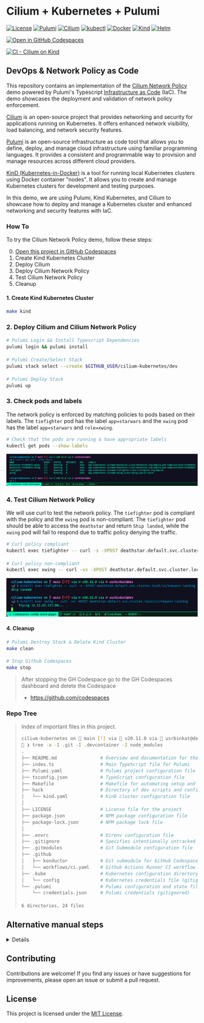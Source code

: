 # Cilium + Kubernetes + Pulumi

[![License](https://img.shields.io/github/license/usrbinkat/iac-mesh-pac)]() [![Pulumi](https://img.shields.io/badge/pulumi-v3.101.1-blueviolet)](https://www.pulumi.com/docs/get-started/install/) [![Cilium](https://img.shields.io/badge/cilium-v1.14.5-blueviolet)](https://docs.cilium.io/en/v1.9/gettingstarted/kind/) [![kubectl](https://img.shields.io/badge/kubectl-v1.29.0-blueviolet)](https://kubernetes.io/docs/tasks/tools/install-kubectl/) [![Docker](https://img.shields.io/badge/docker-v24.0.7-blueviolet)](https://docs.docker.com/get-docker/) [![Kind](https://img.shields.io/badge/kind-v0.20.0-blueviolet)](https://kind.sigs.k8s.io/docs/user/quick-start/) [![Helm](https://img.shields.io/badge/helm-v3.13.3-blueviolet)](https://helm.sh/docs/intro/install/)

[![Open in GitHub Codespaces](https://github.com/codespaces/badge.svg)](https://codespaces.new/usrbinkat/cilium-kubernetes)

[![CI - Cilium on Kind](https://github.com/usrbinkat/cilium-kubernetes/actions/workflows/ci.yaml/badge.svg)](https://github.com/usrbinkat/cilium-kubernetes/actions/workflows/ci.yaml)

## DevOps & Network Policy as Code

This repository contains an implementation of the [Cilium Network Policy](https://docs.cilium.io/en/v1.9/gettingstarted/kind/#deploy-cilium) demo powered by Pulumi's Typescript [Infrastructure as Code](https://www.pulumi.com/what-is/what-is-infrastructure-as-code) (IaC). The demo showcases the deployment and validation of network policy enforcement.

[Cilium](https://cilium.io/) is an open-source project that provides networking and security for applications running on Kubernetes. It offers enhanced network visibility, load balancing, and network security features.

[Pulumi](https://www.pulumi.com/) is an open-source infrastructure as code tool that allows you to define, deploy, and manage cloud infrastructure using familiar programming languages. It provides a consistent and programmable way to provision and manage resources across different cloud providers.

[KinD (Kubernetes-in-Docker)](https://kind.sigs.k8s.io/) is a tool for running local Kubernetes clusters using Docker container "nodes". It allows you to create and manage Kubernetes clusters for development and testing purposes.

In this demo, we are using Pulumi, Kind Kubernetes, and Cilium to showcase how to deploy and manage a Kubernetes cluster and enhanced networking and security features with IaC.

### How To

To try the Cilium Network Policy demo, follow these steps:

0. [Open this project in GitHub Codespaces](https://codespaces.new/usrbinkat/cilium-kubernetes)
1. Create Kind Kubernetes Cluster
2. Deploy Cilium
3. Deploy Cilium Network Policy
4. Test Cilium Network Policy
5. Cleanup

#### 1. Create Kind Kubernetes Cluster

```bash
make kind
```

### 2. Deploy Cilium and Cilium Network Policy

```bash
# Pulumi Login && Install Typescript Dependencies
pulumi login && pulumi install

# Pulumi Create/Select Stack
pulumi stack select --create $GITHUB_USER/cilium-kubernetes/dev

# Pulumi Deploy Stack
pulumi up
```

### 3. Check pods and labels

The network policy is enforced by matching policies to pods based on their labels. The `tiefighter` pod has the label `app=starwars` and the `xwing` pod has the label `app=starwars` and `role=xwing`.

```bash
# Check that the pods are running & have appropriate labels
kubectl get pods --show-labels
```

![kubectl get po --show-labels](.github/assets/kubectl-get-po-show-labels.png)

### 4. Test Cilium Network Policy

We will use curl to test the network policy. The `tiefighter` pod is compliant with the policy and the `xwing` pod is non-compliant. The `tiefighter` pod should be able to access the `deathstar` and return `Ship landed`, while the `xwing` pod will fail to respond due to traffic policy denying the traffic.

```bash
# Curl policy compliant
kubectl exec tiefighter -- curl -s -XPOST deathstar.default.svc.cluster.local/v1/request-landing

# Curl policy non-compliant
kubectl exec xwing -- curl -vs -XPOST deathstar.default.svc.cluster.local/v1/request-landing
```
![kubectl exec xwing -- curl -vs -XPOST deathstar.default.svc.cluster.local/v1/request-landing](.github/assets/kubectl-exec-xwing.png)

#### 4. Cleanup

```bash
# Pulumi Destroy Stack & Delete Kind Cluster
make clean

# Stop Github Codespaces
make stop
```

> After stopping the GH Codespace go to the GH Codespaces dashboard and delete the Codespace
> - https://github.com/codespaces

### Repo Tree

> Index of important files in this project.
>
> ```bash
> cilium-kubernetes on  main [!] via  v20.11.0 via  usrbinkat@dev
> 🐋 ❯ tree -a -I .git -I .devcontainer -I node_modules
> .
> ├── README.md                # Overview and documentation for the project
> ├── index.ts                 # Main TypeScript file for Pulumi
> ├── Pulumi.yaml              # Pulumi project configuration file
> ├── tsconfig.json            # TypeScript configuration file
> ├── Makefile                 # Makefile for automating setup and deployment
> ├── hack                     # Directory of dev scripts and configurations
> │   └── kind.yaml            # KinD cluster configuration file
> │
> ├── LICENSE                  # License file for the project
> ├── package.json             # NPM package configuration file
> ├── package-lock.json        # NPM package lock file
> │
> ├── .envrc                   # Direnv configuration file
> ├── .gitignore               # Specifies intentionally untracked files to ignore
> ├── .gitmodules              # Git Submodule configuration file
> ├── .github
> │   ├── konductor            # Git submodule for GitHub Codespaces Devcontainer
> │   └── workflows/ci.yaml    # Github Actions Runner CI workflow
> ├── .kube                    # Kubernetes configuration directory
> │   └── config               # Kubernetes credentials file (gitignored)
> └── .pulumi                  # Pulumi configuration and state files
>     └── credentials.json     # Pulumi credentials (gitignored)
>
> 6 directories, 24 files
> ```

## Alternative manual steps

<details>

```bash
########################################################################
# Create Kind Cluster
kind create --config hack/kind.yaml

# Add cilium helm repo
helm repo add cilium https://helm.cilium.io

# Deploy cilium
helm upgrade --install cilium cilium/cilium --namespace kube-system --version 1.14.5 --values hack/cilium.yaml

# cilium status
cilium status --wait --wait-duration 2m0s

########################################################################
# Starwars Empire vs Rebels Demo App
# https://docs.solo.io/gloo-network/main/quickstart/#policy

export CILIUM_VERSION=1.14.5
kubectl create ns starwars
kubectl -n starwars apply -f https://raw.githubusercontent.com/cilium/cilium/$CILIUM_VERSION/examples/minikube/http-sw-app.yaml

# Apply policy
kubectl apply -f hack/ciliumnetpol.yaml
kubectl get ciliumnetworkpolicy

# Curl policy compliant
kubectl exec tiefighter -n starwars -- curl -s -XPOST deathstar.starwars.svc.cluster.local/v1/request-landing

# Curl policy non-compliant
kubectl exec xwing -n starwars -- curl -s -XPOST deathstar.starwars.svc.cluster.local/v1/request-landing

# check labels
kubectl get pods -n starwars --show-labels
```

</details>

## Contributing

Contributions are welcome! If you find any issues or have suggestions for improvements, please open an issue or submit a pull request.

## License

This project is licensed under the [MIT License](LICENSE).
